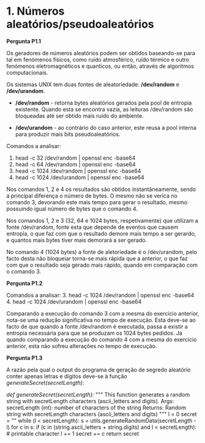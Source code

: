 # 1. Números aleatórios/pseudoaleatórios

**Pergunta P1.1**

Os geradores de números aleatórios podem ser obtidos baseando-se para tal em fenómenos físicos, como ruído atmosférico, ruído térmico e outro fenómenos eletromagnéticos e quanticos, ou então, através de algoritmos computacionais.

Os sistemas UNIX tem duas fontes de aleatoriedade: **/dev/random** e **/dev/urandom**.

* **/dev/random** - retorna bytes aleatórios gerados pela pool de entropia existente. Quando esta se encontra vazia, as leituras /dev/random são bloqueadas até ser obtido mais ruído do ambiente.

* **/dev/urandom** - ao contrário do caso anterior, este reusa a pool interna para produzir mais bits pseudoaleatórios.

Comandos a analisar:
1. head -c 32 /dev/random | openssl enc -base64
2. head -c 64 /dev/random | openssl enc -base64
3. head -c 1024 /dev/random | openssl enc -base64
4. head -c 1024 /dev/urandom | openssl enc -base64

Nos comandos 1, 2 e 4 os resultados são obtidos instantâneamente, sendo a principal diferença o número de bytes. O mesmo não se verica no comando 3, devorando este mais tempo para gerar o resultado, mesmo possuindo igual número de bytes que o comando 4. 

Nos comandos 1, 2 e 3 (32, 64 e 1024 bytes, respetivamente) que utilizam a fonte /dev/random, fonte esta que depende de eventos que causem entropia, o que faz com que o resultado demore mais tempo a ser gerardo, e quantos mais bytes tiver mais demorará a ser gerado.

No comando 4 (1024 bytes) a fonte de aletoriedade é o /dev/urandom, pelo facto desta não bloqueiar torna-se mais rápida que a anterior, o que faz com que o resultado seja gerado mais rápido, quando em comparação com o comando 3.


**Pergunta P1.2**

Comandos a analisar:
3. head -c 1024 /dev/random | openssl enc -base64
4. head -c 1024 /dev/urandom | openssl enc -base64

Comparando a execução do comando 3 com a mesma do exercício anterior, nota-se uma redução significativa no tempo de execução. Esta deve-se ao facto de que quando a fonte /dev/random é executada, passa a existir a entropia necessária para que se produzam os 1024 bytes pedidos. Já quando comparando a execução do comando 4 com a mesma do exercício anterior, esta não sofreu alterações no tempo de execução.


**Pergunta P1.3**

A razão pela qual o output do programa de geração de segredo aleatório conter apenas letras e dígitos deve-se à função *generateSecret(secretLength)*:

*def generateSecret(secretLength):*
    """
    This function generates a random string with secretLength characters (ascii_letters and digits).
    Args:
        secretLength (int): number of characters of the string
    Returns:
        Random string with secretLength characters (ascii_letters and digits)
    """
    l = 0
    secret = ""
    while (l < secretLength):
        s = utils.generateRandomData(secretLength - l)
        for c in s:
            if (c in (string.ascii_letters + string.digits) and l < secretLength): # printable character
                l += 1
                secret += c
    return secret


